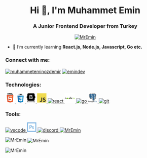 
<h1 align="center">Hi 👋, I'm Muhammet Emin</h1>
<h3 align="center">A Junior Frontend Developer from Turkey</h3>

<p align="center"> <a href="https://github.com/ryo-ma/github-profile-trophy"><img src="https://github-profile-trophy.vercel.app/?username=MrEmin&title=Commit,Followers,Repositories,Stars,PullRequest,Issues&margin-w=5" alt="MrEmin" /></a> </p>

- 🌱 I’m currently learning **React.js, Node.js, Javascript, Go etc.**

<h3 align="left">Connect with me:</h3>
<p align="left">
<a href="https://www.linkedin.com/in/muhammeteminozdemir/" target="blank"><img align="center" src="https://cdn-icons-png.flaticon.com/512/174/174857.png" alt="muhammeteminozdemir" height="30" width="30" /></a>
<a href="https://www.hackerrank.com/emindev" target="blank"><img align="center" src="https://upload.wikimedia.org/wikipedia/commons/thumb/4/40/HackerRank_Icon-1000px.png/480px-HackerRank_Icon-1000px.png" alt="emindev" height="30" width="30" /></a>
</p>

<h3 align="left">Technologies:</h3>
<p align="left"> 
<a href="https://www.w3.org/html/" target="_blank"> <img src="https://raw.githubusercontent.com/devicons/devicon/master/icons/html5/html5-original-wordmark.svg" alt="html5" width="30" height="30"/> </a> 
<a href="https://www.w3schools.com/css/" target="_blank"> <img src="https://raw.githubusercontent.com/devicons/devicon/master/icons/css3/css3-original-wordmark.svg" alt="css3" width="28" height="28"/> </a> 
<a href="https://getbootstrap.com" target="_blank"> <img src="https://raw.githubusercontent.com/devicons/devicon/master/icons/bootstrap/bootstrap-plain-wordmark.svg" alt="bootstrap" width="30" height="30"/> </a>
<a href="https://developer.mozilla.org/en-US/docs/Web/JavaScript" target="_blank"> <img src="https://raw.githubusercontent.com/devicons/devicon/master/icons/javascript/javascript-original.svg" alt="javascript" width="30" height="30"/> </a> 
<a href="https://reactjs.org/" target="_blank"> <img src="https://upload.wikimedia.org/wikipedia/commons/thumb/4/47/React.svg/1200px-React.svg.png" alt="react" width="33" height="30"/> </a> 
<a href="https://nodejs.org/" target="_blank"> <img src="https://raw.githubusercontent.com/devicons/devicon/master/icons/nodejs/nodejs-original-wordmark.svg" alt="node.js" width="33" height="30"/> </a> 
<a href="https://go.dev/" target="_blank"> <img src="https://go.dev/images/go-logo-white.svg" alt="go" width="33" height="30"/> </a> 
<a href="https://www.postgresql.org" target="_blank"> <img src="https://raw.githubusercontent.com/devicons/devicon/master/icons/postgresql/postgresql-original-wordmark.svg" alt="postgresql" width="30" height="30"/> </a>
<a href="https://git-scm.com/" target="_blank"> <img src="https://www.vectorlogo.zone/logos/git-scm/git-scm-icon.svg" alt="git" width="30" height="30"/> </a>
  
<h3 align="left">Tools:</h3>
<a href="https://code.visualstudio.com/" target="_blank"> <img src="https://upload.wikimedia.org/wikipedia/commons/thumb/9/9a/Visual_Studio_Code_1.35_icon.svg/1024px-Visual_Studio_Code_1.35_icon.svg.png" alt="vscode" width="30" height="30"/> </a>
<a href="https://www.photoshop.com/en" target="_blank"> <img src="https://raw.githubusercontent.com/devicons/devicon/master/icons/photoshop/photoshop-line.svg" alt="photoshop" width="30" height="30"/> </a> 
<a href="https://discord.com/" target="_blank"> <img src="https://cdn4.iconfinder.com/data/icons/logos-and-brands/512/91_Discord_logo_logos-512.png" alt="discord" width="30" height="30"/> </a> 
<a href="https://app.patika.dev/MrEmin" target="blank"><img src="https://uploads-ssl.webflow.com/6097e0eca1e87557da031fef/609859a191abe5d64b17fed3_Patika%20logo.png" alt="MrEmin" height="30" width="30" /> </a>

</p>

<p><img align="left" src="https://github-readme-stats.vercel.app/api/top-langs?username=MrEmin&show_icons=true&theme=radical&locale=en&layout=compact" alt="MrEmin" /></p>

<p>&nbsp;<img align="center" src="https://github-readme-stats.vercel.app/api?username=MrEmin&show_icons=true&theme=dark&locale=en" alt="MrEmin" width="50%" /></p>

<p> <img src="https://komarev.com/ghpvc/?username=MrEmin&style=flat&color=brightgreen" alt="MrEmin" /></p>
